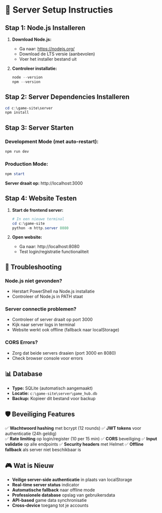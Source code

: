 # 🚀 Server Setup Instructies

## Stap 1: Node.js Installeren

1. **Download Node.js:**
   - Ga naar: https://nodejs.org/
   - Download de LTS versie (aanbevolen)
   - Voer het installer bestand uit

2. **Controleer installatie:**
   ```powershell
   node --version
   npm --version
   ```

## Stap 2: Server Dependencies Installeren

```powershell
cd c:\game-site\server
npm install
```

## Stap 3: Server Starten

### Development Mode (met auto-restart):
```powershell
npm run dev
```

### Production Mode:
```powershell
npm start
```

**Server draait op:** http://localhost:3000

## Stap 4: Website Testen

1. **Start de frontend server:**
   ```powershell
   # In een nieuwe terminal
   cd c:\game-site
   python -m http.server 8080
   ```

2. **Open website:**
   - Ga naar: http://localhost:8080
   - Test login/registratie functionaliteit

## 🔧 Troubleshooting

### Node.js niet gevonden?
- Herstart PowerShell na Node.js installatie
- Controleer of Node.js in PATH staat

### Server connectie problemen?
- Controleer of server draait op port 3000
- Kijk naar server logs in terminal
- Website werkt ook offline (fallback naar localStorage)

### CORS Errors?
- Zorg dat beide servers draaien (port 3000 en 8080)
- Check browser console voor errors

## 📊 Database

- **Type:** SQLite (automatisch aangemaakt)
- **Locatie:** `c:\game-site\server\game_hub.db`
- **Backup:** Kopieer dit bestand voor backup

## 🛡️ Beveiliging Features

✅ **Wachtwoord hashing** met bcrypt (12 rounds)
✅ **JWT tokens** voor authenticatie (24h geldig)  
✅ **Rate limiting** op login/register (10 per 15 min)
✅ **CORS** beveiliging
✅ **Input validatie** op alle endpoints
✅ **Security headers** met Helmet
✅ **Offline fallback** als server niet beschikbaar is

## 🎮 Wat is Nieuw

- **Veilige server-side authenticatie** in plaats van localStorage
- **Real-time server status** indicator
- **Automatische fallback** naar offline mode
- **Professionele database** opslag van gebruikersdata
- **API-based** game data synchronisatie
- **Cross-device** toegang tot je accounts